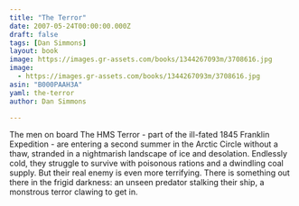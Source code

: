 ```yaml
---
title: "The Terror"
date: 2007-05-24T00:00:00.000Z
draft: false
tags: [Dan Simmons]
layout: book
image: https://images.gr-assets.com/books/1344267093m/3708616.jpg
image: 
  - https://images.gr-assets.com/books/1344267093m/3708616.jpg
asin: "B000PAAH3A"
yaml: the-terror
author: Dan Simmons

---
```


The men on board The HMS Terror - part of the ill-fated 1845 Franklin Expedition - are entering a second summer in the Arctic Circle without a thaw, stranded in a nightmarish landscape of ice and desolation. Endlessly cold, they struggle to survive with poisonous rations and a dwindling coal supply. But their real enemy is even more terrifying. There is something out there in the frigid darkness: an unseen predator stalking their ship, a monstrous terror clawing to get in.